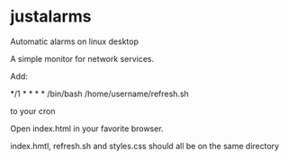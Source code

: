 # justalarms
Automatic alarms on linux desktop

A simple monitor for network services.

Add:

*/1 * * * * /bin/bash /home/username/refresh.sh

to your cron

Open index.html in your favorite browser.

index.hmtl, refresh.sh and styles.css should all be on the same directory

